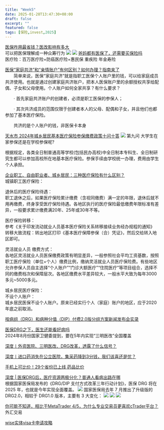 ```yaml
---
title: "Week5"
date: 2025-01-28T13:47:30+08:00
draft: false
excerpt: ""
featured: false
tags: [保险,invest,2025]
---
```


[医保咋用最省钱？医改影响有多大](https://www.xiaoyuzhoufm.com/episode/6744750411045e78e5d12892)\
可以把医保理解成一种众筹行为
![](/img/Snipaste_2025-01-28_13-53-58.png)
![](/img/Snipaste_2025-01-28_13-54-26.png)
[爸妈都有医保了，还需要买保险吗](https://www.xiaoyuzhoufm.com/episode/66f419fe2adfe48b836d0345)\
医疗险：百万医疗险+防癌医疗险+惠民保  重疾险 年金寿险

[医保“家庭共济”和“亲情账户”有何区别？如何办理？指南来了](https://hsa.gd.gov.cn/gkmlpt/content/4/4431/post_4431599.html#464)\
　　简单来说，医保“家庭共济”就是指职工医保个人账户里的钱，可以给家庭成员共济使用。也就是通过创建家庭共济账户，把本人医保账户里的余额授权共享给配偶、子女和父母使用。个人账户如何全家共享？有什么要求？

　　· 首先家庭共济账户的创建者，必须是职工医保的参保人；

　　· 其次共济成员的范围仅限于创建者本人的父母、配偶和子女，并且他们也都参加了基本医疗保险。

　　共济的是个人账户的钱，非医保卡本身

[天水市 2024年城乡居民基本医疗保险参保缴费政策十问十答](https://m12333.cn/qa/psmfk.html)
![](https://file.m12333.cn/upfile/download/e3f81239-3016-1ffd-9c2f-09c50e7fd25a.webp)
第九问 大学生在家参保还是在学校参保呢?

根据规定，各类全日制普通高等学校(包括民办高校)中全日制本专科生、全日制研究生都可以参加高校所在地基本医疗保险。参保手续由学校统一办理，费用由学生个人承担。

[企业职工、自由职业者、城乡居民：三种医疗保险有什么区别？](https://m12333.cn/qa/puy.html)\
城镇职工医疗保险：

退休后的医疗保险待遇：\
职工退休之后，如果医疗保险累计缴费（含视同缴费）满一定的年限，退休后就不用再缴费，终身享受医疗保险待遇。各地区执行的医疗保险最低缴费年限标准有差异，一般要求累计缴费满20年、25年或30年不等。

医疗保险转移：\
参考《关于印发流动就业人员基本医疗保险关系转移接续业务经办规程的通知》\
转移大致流程：转出地区打印《基本医疗保障参保（合）凭证》，然后交给转入地区即可。

灵活就业人员 缴费方式：\
各地区灵活就业人员医保缴费政策有明显差异，一般参照社会平均工资基数，按照职工医疗保险（单位+个人）缴费比例，缴纳灵活就业人员医疗保险费。有些地区允许参保人员自主选择“个人账户”“门诊大额医疗”“住院医疗”等项目组合，选择不同的缴费档次和保障层次。各地区缴费水平差异较大，一般水平大致为每年3000多元~5000多元。

城乡居民医疗保险：\
不设个人账户：\
城乡居民医保不设个人账户。原来已经实行个人（家庭）账户的地区，应于2020年底之前取消。


[按病组（DRG）和病种分值（DIP）付费2.0版分组方案新闻发布会实录](https://mp.weixin.qq.com/s?__biz=MzU3NTgyMzAxNw==&mid=2247525777&idx=2&sn=e9e2ac7870784fa497d66444b6adcd53&chksm=fd1f6857ca68e1416f823f08b6708a3da31bea39f53231406f7075360a2591c2b28c7cf81a7e&scene=178&cur_album_id=2139573712344416257#rd)

[医保DRG之下，医生还能看好病吗](https://www.xiaoyuzhoufm.com/episode/67922fec247d51713cdb85c4)\
2024年8月份国家卫健委提到，要在5年内实现“三明医改”全国覆盖

[深度丨外资医院、三明医改、DRG改革，透露了什么信号？](https://mp.weixin.qq.com/s/eMM_WkL_fCQX0FfMkQM9Bw)

[深度丨进口药消失在公立医院，集采药降到3分钱，我们该喜还是忧？](https://mp.weixin.qq.com/s?__biz=MzI0Nzg2MTExMA==&mid=2247655742&idx=1&sn=e9e848c10da2a38fd7219bfa99eae22e&scene=21#wechat_redirect)

[手机上可比价！29个省份已上线 药品比价](https://mp.weixin.qq.com/s?__biz=MzA4NDI3NjcyNA==&mid=2650098130&idx=1&sn=938f1a6b0bc3ce8fff5f23502b31212e&scene=21#wechat_redirect)

[深度 | 医保DRG后，医疗资源两极分化？普通人看病出路在哪](https://mp.weixin.qq.com/s/TUAb1bYR95VoeUEIKY3I_Q?mpshare=1&scene=1&srcid=0123iTLSaevpmHVGGDLfBitK&sharer_shareinfo=a5386023ba7564f1adae67ae496e6a7a&sharer_shareinfo_first=a5386023ba7564f1adae67ae496e6a7a&nwr_flag=1#wechat_redirect)\
根据国家医保局发布的《DRG/DIP 支付方式改革三年行动计划》，医保 DRG 将在 2025 年，也就是今年实现全面覆盖。
![](/img/Snipaste_2025-01-29_12-50-42.png)
国家医保局去年 7 月推出了升级版的 DRG2.0，相较于 DRG1.0 版本，主要有 3 大变化：
![](/img/Snipaste_2025-01-29_12-56-52.png)
![](/img/Snipaste_2025-01-29_12-57-13.png)
![](/img/Snipaste_2025-01-29_12-56-21.png)

[你可能不知道，相比于MetaTrader 4/5，为什么专业交易员更喜欢cTrader平台？](https://buysellok.org/%e4%bd%a0%e5%8f%af%e8%83%bd%e4%b8%8d%e7%9f%a5%e9%81%93%ef%bc%8c%e7%9b%b8%e6%af%94%e4%ba%8emetatrader-4-5%ef%bc%8c%e4%b8%ba%e4%bb%80%e4%b9%88%e4%b8%93%e4%b8%9a%e4%ba%a4%e6%98%93%e5%91%98%e6%9b%b4/)\
外汇交易

[wise实体visa卡申请攻略](https://buysellok.org/wise%e5%ae%9e%e4%bd%93visa%e5%8d%a1%e7%94%b3%e8%af%b7%e6%94%bb%e7%95%a5/)


